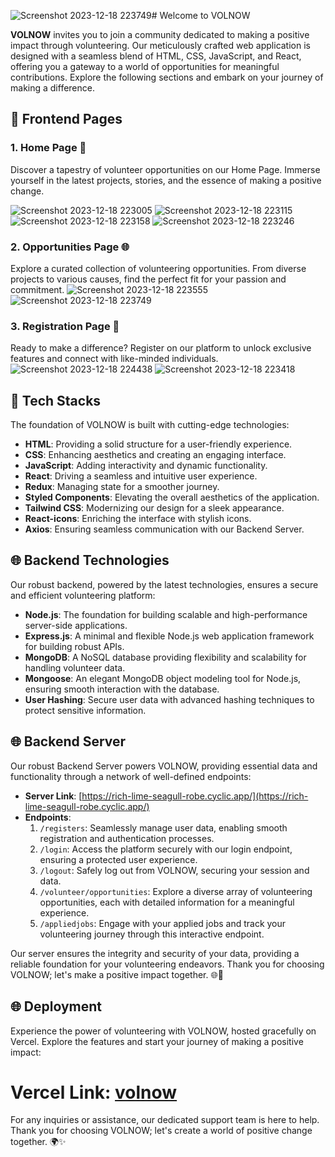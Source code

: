 ![Screenshot 2023-12-18 223749](https://github.com/Narendra-patel-np/space-explorer-5678/assets/121815825/b43bb511-5f7a-447c-9efa-31e9b3975a16)# Welcome to VOLNOW

**VOLNOW** invites you to join a community dedicated to making a positive impact through volunteering. Our meticulously crafted web application is designed with a seamless blend of HTML, CSS, JavaScript, and React, offering you a gateway to a world of opportunities for meaningful contributions. Explore the following sections and embark on your journey of making a difference.

## 🌟 Frontend Pages

### 1. Home Page 🏡
Discover a tapestry of volunteer opportunities on our Home Page. Immerse yourself in the latest projects, stories, and the essence of making a positive change.

![Screenshot 2023-12-18 223005](https://github.com/Narendra-patel-np/space-explorer-5678/assets/121815825/e8fcf88b-a2c8-422d-8994-992f601674f7)
![Screenshot 2023-12-18 223115](https://github.com/Narendra-patel-np/space-explorer-5678/assets/121815825/6b0a1188-e4a9-40af-9bb8-4c9dbb9a0206)
![Screenshot 2023-12-18 223158](https://github.com/Narendra-patel-np/space-explorer-5678/assets/121815825/b6502fe2-7ca6-4811-9f9d-2e2371c0b9ee)
![Screenshot 2023-12-18 223246](https://github.com/Narendra-patel-np/space-explorer-5678/assets/121815825/66dbc3df-8d16-46f3-9cdd-7be6037ab6f0)


### 2. Opportunities Page 🌐
Explore a curated collection of volunteering opportunities. From diverse projects to various causes, find the perfect fit for your passion and commitment.
![Screenshot 2023-12-18 223555](https://github.com/Narendra-patel-np/space-explorer-5678/assets/121815825/c1f5852d-475c-40b6-af70-5c1428acc71c)
![Screenshot 2023-12-18 223749](https://github.com/Narendra-patel-np/space-explorer-5678/assets/121815825/201532ae-5d06-4057-a1c8-832f476da6d0)

### 3. Registration Page 📝
Ready to make a difference? Register on our platform to unlock exclusive features and connect with like-minded individuals.
![Screenshot 2023-12-18 224438](https://github.com/Narendra-patel-np/space-explorer-5678/assets/121815825/c35f849c-3724-46eb-a3d2-440f3cb306c3)
![Screenshot 2023-12-18 223418](https://github.com/Narendra-patel-np/space-explorer-5678/assets/121815825/483860fc-edad-4c66-9e89-08fd89c46d8f)




## 🚀 Tech Stacks

The foundation of VOLNOW is built with cutting-edge technologies:

- **HTML**: Providing a solid structure for a user-friendly experience.
- **CSS**: Enhancing aesthetics and creating an engaging interface.
- **JavaScript**: Adding interactivity and dynamic functionality.
- **React**: Driving a seamless and intuitive user experience.
- **Redux**: Managing state for a smoother journey.
- **Styled Components**: Elevating the overall aesthetics of the application.
- **Tailwind CSS**: Modernizing our design for a sleek appearance.
- **React-icons**: Enriching the interface with stylish icons.
- **Axios**: Ensuring seamless communication with our Backend Server.

## 🌐 Backend Technologies

Our robust backend, powered by the latest technologies, ensures a secure and efficient volunteering platform:

- **Node.js**: The foundation for building scalable and high-performance server-side applications.
- **Express.js**: A minimal and flexible Node.js web application framework for building robust APIs.
- **MongoDB**: A NoSQL database providing flexibility and scalability for handling volunteer data.
- **Mongoose**: An elegant MongoDB object modeling tool for Node.js, ensuring smooth interaction with the database.
- **User Hashing**: Secure user data with advanced hashing techniques to protect sensitive information.

## 🌐 Backend Server

Our robust Backend Server powers VOLNOW, providing essential data and functionality through a network of well-defined endpoints:

- **Server Link**: [https://rich-lime-seagull-robe.cyclic.app/](https://rich-lime-seagull-robe.cyclic.app/)
- **Endpoints**:
  1. `/registers`: Seamlessly manage user data, enabling smooth registration and authentication processes.
  2. `/login`: Access the platform securely with our login endpoint, ensuring a protected user experience.
  3. `/logout`: Safely log out from VOLNOW, securing your session and data.
  4. `/volunteer/opportunities`: Explore a diverse array of volunteering opportunities, each with detailed information for a meaningful experience.
  5. `/appliedjobs`: Engage with your applied jobs and track your volunteering journey through this interactive endpoint.

Our server ensures the integrity and security of your data, providing a reliable foundation for your volunteering endeavors. Thank you for choosing VOLNOW; let's make a positive impact together. 🌐🤝


## 🌐 Deployment

Experience the power of volunteering with VOLNOW, hosted gracefully on Vercel. Explore the features and start your journey of making a positive impact:

<h1><strong>Vercel Link:</strong> <a href="https://volunteer-now.vercel.app/">volnow</a></h1>

For any inquiries or assistance, our dedicated support team is here to help. Thank you for choosing VOLNOW; let's create a world of positive change together. 🌍✨
